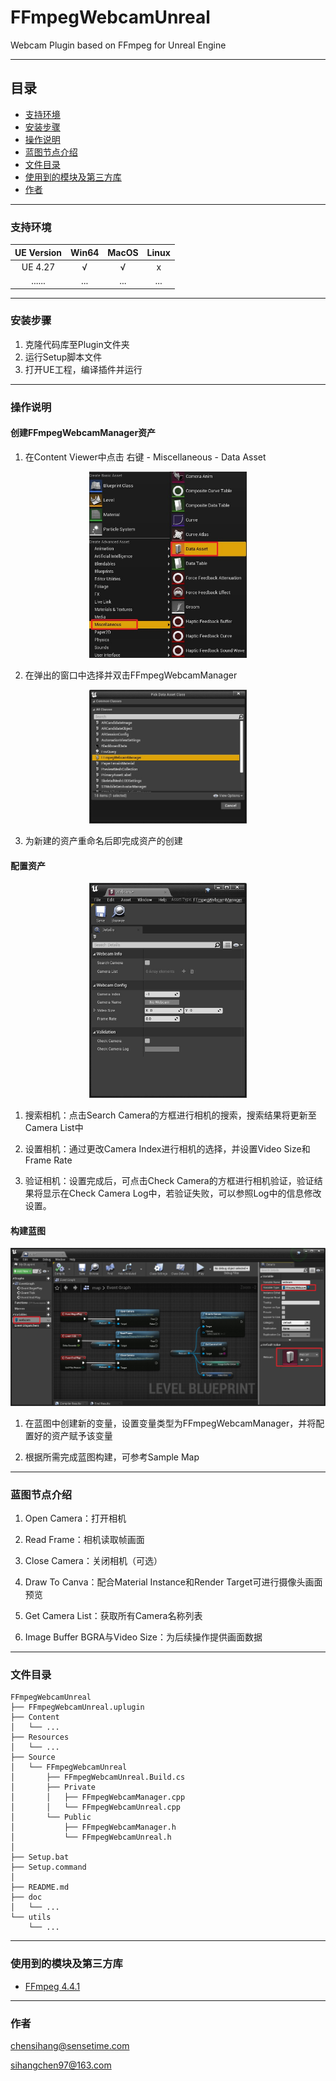 
# FFmpegWebcamUnreal

Webcam Plugin based on FFmpeg for Unreal Engine

---
## 目录

- [支持环境](#支持环境)
- [安装步骤](#安装步骤)
- [操作说明](#操作说明)
- [蓝图节点介绍](#蓝图节点介绍)
- [文件目录](#文件目录)
- [使用到的模块及第三方库](#使用到的模块及第三方库)
- [作者](#作者)

---
### 支持环境
<div align="center">

UE Version | Win64 | MacOS | Linux |
:---------:|:-----:|:-----:|:-----:|
  UE 4.27  |   √   |   √   |   x   |
  ......   |  ...  |  ...  |  ...  |

</div>

---
### 安装步骤
1. 克隆代码库至Plugin文件夹
2. 运行Setup脚本文件
3. 打开UE工程，编译插件并运行

---
### 操作说明
#### 创建FFmpegWebcamManager资产
1. 在Content Viewer中点击 右键 - Miscellaneous - Data Asset
<div align="center"><img src=doc/pic/create_asset_01.jpg width=50% /></div>




2. 在弹出的窗口中选择并双击FFmpegWebcamManager
<div align="center"><img src=doc/pic/create_asset_02.jpg width=50% /></div>

3. 为新建的资产重命名后即完成资产的创建

#### 配置资产
<div align="center"><img src=doc/pic/configure_asset.jpg width=50% /></div>

1. 搜索相机：点击Search Camera的方框进行相机的搜索，搜索结果将更新至Camera List中

2. 设置相机：通过更改Camera Index进行相机的选择，并设置Video Size和Frame Rate

3. 验证相机：设置完成后，可点击Check Camera的方框进行相机验证，验证结果将显示在Check Camera Log中，若验证失败，可以参照Log中的信息修改设置。

#### 构建蓝图
<div align="center"><img src=doc/pic/setup_blueprint.jpg /></div>

1. 在蓝图中创建新的变量，设置变量类型为FFmpegWebcamManager，并将配置好的资产赋予该变量

2. 根据所需完成蓝图构建，可参考Sample Map

---
### 蓝图节点介绍
1. Open Camera：打开相机
2. Read Frame：相机读取帧画面
3. Close Camera：关闭相机（可选）

4. Draw To Canva：配合Material Instance和Render Target可进行摄像头画面预览

5. Get Camera List：获取所有Camera名称列表

6. Image Buffer BGRA与Video Size：为后续操作提供画面数据

---
### 文件目录
```
FFmpegWebcamUnreal
├── FFmpegWebcamUnreal.uplugin
├── Content
│   └── ...
├── Resources
│   └── ...
├── Source
│   └── FFmpegWebcamUnreal
│       ├── FFmpegWebcamUnreal.Build.cs
│       ├── Private
│       │   ├── FFmpegWebcamManager.cpp
│       │   └── FFmpegWebcamUnreal.cpp
│       └── Public
│           ├── FFmpegWebcamManager.h
│           └── FFmpegWebcamUnreal.h
│
├── Setup.bat
├── Setup.command
│
├── README.md
├── doc
│   └── ...
└── utils
    └── ...

```
---
### 使用到的模块及第三方库
- [FFmpeg 4.4.1](https://ffmpeg.org/)
---
### 作者

chensihang@sensetime.com

sihangchen97@163.com
